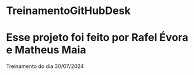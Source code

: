 # TreinamentoGitHubDesk
# Esse projeto foi feito por Rafel Évora e Matheus Maia
Treinamento do dia 30/07/2024
